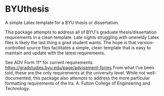 # BYUthesis
A simple Latex template for a BYU thesis or dissertation.

This package attempts to address all of BYU's graduate thesis/dissertation requirements in a clean template. Late nights struggling with unwieldy Latex files is likely the last thing a grad student wants. The hope is that version-controlled source files facilitates a simple, clean template that is easy to maintain and update with the latest requirements.

See ADV Form 11* for current requirements: https://gradstudies.byu.edu/page/advisement-forms
From what I've been told, these are the only requirements at the university level. While not well-documented, this package also attempts to address the more particular formatting requirements of the Ira. A. Fulton College of Engineering and Technology.
